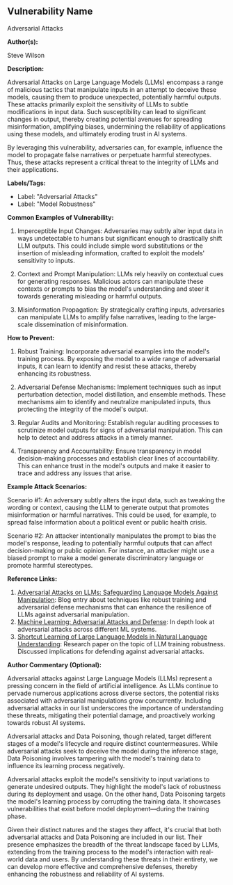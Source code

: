 ## Vulnerability Name

Adversarial Attacks

**Author(s):**

Steve Wilson

**Description:**

Adversarial Attacks on Large Language Models (LLMs) encompass a range of malicious tactics that manipulate inputs in an attempt to deceive these models, causing them to produce unexpected, potentially harmful outputs. These attacks primarily exploit the sensitivity of LLMs to subtle modifications in input data. Such susceptibility can lead to significant changes in output, thereby creating potential avenues for spreading misinformation, amplifying biases, undermining the reliability of applications using these models, and ultimately eroding trust in AI systems.

By leveraging this vulnerability, adversaries can, for example, influence the model to propagate false narratives or perpetuate harmful stereotypes. Thus, these attacks represent a critical threat to the integrity of LLMs and their applications.

**Labels/Tags:**

- Label: "Adversarial Attacks"
- Label: "Model Robustness"

**Common Examples of Vulnerability:**

1. Imperceptible Input Changes: Adversaries may subtly alter input data in ways undetectable to humans but significant enough to drastically shift LLM outputs. This could include simple word substitutions or the insertion of misleading information, crafted to exploit the models' sensitivity to inputs.

2. Context and Prompt Manipulation: LLMs rely heavily on contextual cues for generating responses. Malicious actors can manipulate these contexts or prompts to bias the model's understanding and steer it towards generating misleading or harmful outputs. 

3. Misinformation Propagation: By strategically crafting inputs, adversaries can manipulate LLMs to amplify false narratives, leading to the large-scale dissemination of misinformation.

**How to Prevent:**

1. Robust Training: Incorporate adversarial examples into the model's training process. By exposing the model to a wide range of adversarial inputs, it can learn to identify and resist these attacks, thereby enhancing its robustness.

2. Adversarial Defense Mechanisms: Implement techniques such as input perturbation detection, model distillation, and ensemble methods. These mechanisms aim to identify and neutralize manipulated inputs, thus protecting the integrity of the model's output.

3. Regular Audits and Monitoring: Establish regular auditing processes to scrutinize model outputs for signs of adversarial manipulation. This can help to detect and address attacks in a timely manner.

4. Transparency and Accountability: Ensure transparency in model decision-making processes and establish clear lines of accountability. This can enhance trust in the model's outputs and make it easier to trace and address any issues that arise.

**Example Attack Scenarios:**

Scenario #1: An adversary subtly alters the input data, such as tweaking the wording or context, causing the LLM to generate output that promotes misinformation or harmful narratives. This could be used, for example, to spread false information about a political event or public health crisis.

Scenario #2: An attacker intentionally manipulates the prompt to bias the model's response, leading to potentially harmful outputs that can affect decision-making or public opinion. For instance, an attacker might use a biased prompt to make a model generate discriminatory language or promote harmful stereotypes.

**Reference Links:**

1. [Adversarial Attacks on LLMs: Safeguarding Language Models Against Manipulation](https://www.linkedin.com/pulse/adversarial-attacks-llms-safeguarding-language-models-jeyaraman/): Blog entry about techniques like robust training and adversarial defense mechanisms that can enhance the resilience of LLMs against adversarial manipulation.
2. [Machine Learning: Adversarial Attacks and Defense](https://www.analyticsvidhya.com/blog/2022/09/machine-learning-adversarial-attacks-and-defense/): In depth look at adversarial attacks across different ML systems.
3. [Shortcut Learning of Large Language Models in Natural Language Understanding](https://arxiv.org/pdf/2208.11857.pdf): Research paper on the topic of LLM training robustness.  Discussed implications for defending against adversarial attacks.



**Author Commentary (Optional):**

Adversarial attacks against Large Language Models (LLMs) represent a pressing concern in the field of artificial intelligence. As LLMs continue to pervade numerous applications across diverse sectors, the potential risks associated with adversarial manipulations grow concurrently. Including adversarial attacks in our list underscores the importance of understanding these threats, mitigating their potential damage, and proactively working towards robust AI systems.

Adversarial attacks and Data Poisoning, though related, target different stages of a model's lifecycle and require distinct countermeasures. While adversarial attacks seek to deceive the model during the inference stage, Data Poisoning involves tampering with the model's training data to influence its learning process negatively.

Adversarial attacks exploit the model's sensitivity to input variations to generate undesired outputs. They highlight the model's lack of robustness during its deployment and usage. On the other hand, Data Poisoning targets the model's learning process by corrupting the training data. It showcases vulnerabilities that exist before model deployment—during the training phase.

Given their distinct natures and the stages they affect, it's crucial that both adversarial attacks and Data Poisoning are included in our list. Their presence emphasizes the breadth of the threat landscape faced by LLMs, extending from the training process to the model's interaction with real-world data and users. By understanding these threats in their entirety, we can develop more effective and comprehensive defenses, thereby enhancing the robustness and reliability of AI systems.
